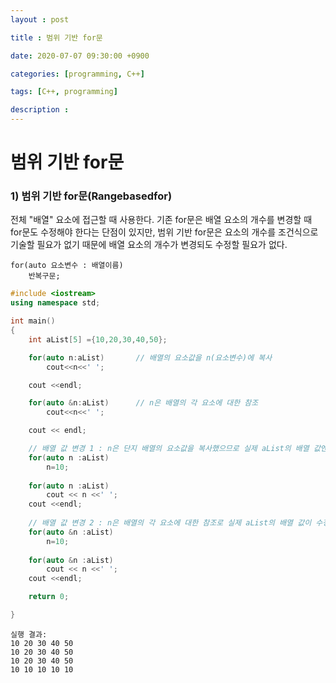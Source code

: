 ```yaml
---
layout : post

title : 범위 기반 for문

date: 2020-07-07 09:30:00 +0900

categories: [programming, C++]

tags: [C++, programming]

description : 
---
```




# 범위 기반 for문

### 1)  범위 기반 for문(Rangebasedfor)

전체 "배열" 요소에 접근할 때 사용한다.  기존 for문은 배열 요소의 개수를 변경할 때 for문도 수정해야 한다는 단점이 있지만, 범위 기반 for문은 요소의 개수를 조건식으로 기술할 필요가 없기 때문에 배열 요소의 개수가 변경되도 수정할 필요가 없다.

```
for(auto 요소변수 : 배열이름)
	반복구문;
```

```cpp
#include <iostream>
using namespace std;

int main()
{
    int aList[5] ={10,20,30,40,50};

    for(auto n:aList)       // 배열의 요소값을 n(요소변수)에 복사
        cout<<n<<' ';

    cout <<endl;

    for(auto &n:aList)      // n은 배열의 각 요소에 대한 참조
        cout<<n<<' ';

    cout << endl;

	// 배열 값 변경 1 : n은 단지 배열의 요소값을 복사했으므로 실제 aList의 배열 값엔 변화가 없다.
    for(auto n :aList)
        n=10;
    
    for(auto n :aList)
        cout << n <<' ';
    cout <<endl;
    
	// 배열 값 변경 2 : n은 배열의 각 요소에 대한 참조로 실제 aList의 배열 값이 수정된다.
    for(auto &n :aList)
        n=10;
    
    for(auto &n :aList)
        cout << n <<' ';
    cout <<endl;

    return 0;

}
```

```
실행 결과:
10 20 30 40 50
10 20 30 40 50
10 20 30 40 50
10 10 10 10 10
```

